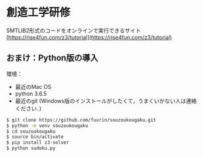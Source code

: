 # 創造工学研修

SMTLIB2形式のコードをオンラインで実行できるサイト
[https://rise4fun.com/z3/tutorial](https://rise4fun.com/z3/tutorial)

## おまけ：Python版の導入
環境：
- 最近のMac OS
- python 3.6.5
- 最近のgit
(Windows版のインストールがしたくて，うまくいかない人は連絡ください．)

``` bash
$ git clone https://github.com/fuurin/souzoukougaku.git
$ python -m venv souzoukougaku
$ cd souzoukougaku
$ source bin/activate
$ pip install z3-solver
$ python sudoku.py
```
